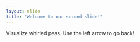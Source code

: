 ```yaml
---
layout: slide
title: "Welcome to our second slide!"
---
```

Visualize whirled peas.
Use the left arrow to go back!
